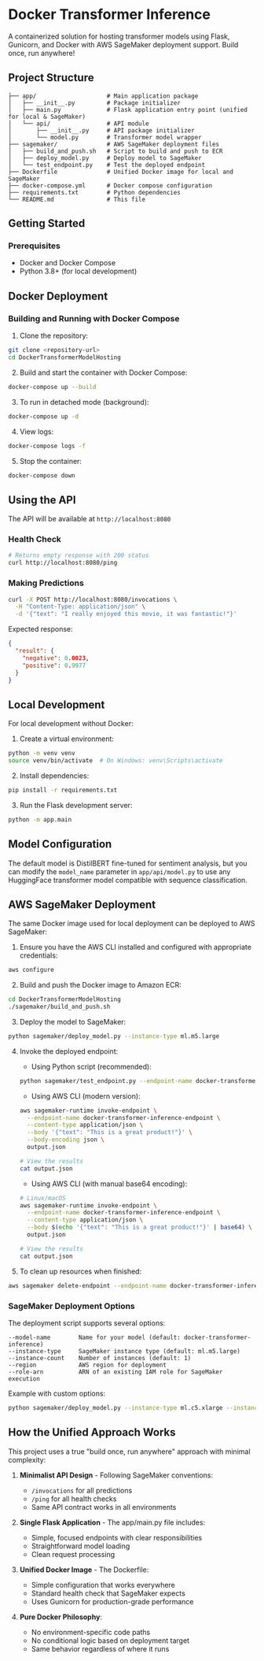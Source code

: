 # Docker Transformer Inference

A containerized solution for hosting transformer models using Flask, Gunicorn, and Docker with AWS SageMaker deployment support. Build once, run anywhere!

## Project Structure

```
├── app/                    # Main application package
│   ├── __init__.py         # Package initializer
│   ├── main.py             # Flask application entry point (unified for local & SageMaker)
│   └── api/                # API module
│       ├── __init__.py     # API package initializer
│       └── model.py        # Transformer model wrapper
├── sagemaker/              # AWS SageMaker deployment files
│   ├── build_and_push.sh   # Script to build and push to ECR
│   ├── deploy_model.py     # Deploy model to SageMaker
│   └── test_endpoint.py    # Test the deployed endpoint
├── Dockerfile              # Unified Docker image for local and SageMaker
├── docker-compose.yml      # Docker compose configuration
├── requirements.txt        # Python dependencies
└── README.md               # This file
```

## Getting Started

### Prerequisites

- Docker and Docker Compose
- Python 3.8+ (for local development)

## Docker Deployment

### Building and Running with Docker Compose

1. Clone the repository:

```bash
git clone <repository-url>
cd DockerTransformerModelHosting
```

2. Build and start the container with Docker Compose:

```bash
docker-compose up --build
```

3. To run in detached mode (background):

```bash
docker-compose up -d
```

4. View logs:

```bash
docker-compose logs -f
```

5. Stop the container:

```bash
docker-compose down
```

## Using the API

The API will be available at `http://localhost:8080`

### Health Check

```bash
# Returns empty response with 200 status
curl http://localhost:8080/ping
```

### Making Predictions

```bash
curl -X POST http://localhost:8080/invocations \
  -H "Content-Type: application/json" \
  -d '{"text": "I really enjoyed this movie, it was fantastic!"}'
```

Expected response:
```json
{
  "result": {
    "negative": 0.0023,
    "positive": 0.9977
  }
}
```

## Local Development

For local development without Docker:

1. Create a virtual environment:

```bash
python -m venv venv
source venv/bin/activate  # On Windows: venv\Scripts\activate
```

2. Install dependencies:

```bash
pip install -r requirements.txt
```

3. Run the Flask development server:

```bash
python -m app.main
```

## Model Configuration

The default model is DistilBERT fine-tuned for sentiment analysis, but you can modify the `model_name` parameter in `app/api/model.py` to use any HuggingFace transformer model compatible with sequence classification.

## AWS SageMaker Deployment

The same Docker image used for local deployment can be deployed to AWS SageMaker:

1. Ensure you have the AWS CLI installed and configured with appropriate credentials:

```bash
aws configure
```

2. Build and push the Docker image to Amazon ECR:

```bash
cd DockerTransformerModelHosting
./sagemaker/build_and_push.sh
```

3. Deploy the model to SageMaker:

```bash
python sagemaker/deploy_model.py --instance-type ml.m5.large
```

4. Invoke the deployed endpoint:

   * Using Python script (recommended):
   ```bash
   python sagemaker/test_endpoint.py --endpoint-name docker-transformer-inference-endpoint
   ```

   * Using AWS CLI (modern version):
   ```bash
   aws sagemaker-runtime invoke-endpoint \
     --endpoint-name docker-transformer-inference-endpoint \
     --content-type application/json \
     --body '{"text": "This is a great product!"}' \
     --body-encoding json \
     output.json
   
   # View the results
   cat output.json
   ```

   * Using AWS CLI (with manual base64 encoding):
   ```bash
   # Linux/macOS
   aws sagemaker-runtime invoke-endpoint \
     --endpoint-name docker-transformer-inference-endpoint \
     --content-type application/json \
     --body $(echo '{"text": "This is a great product!"}' | base64) \
     output.json
   
   # View the results
   cat output.json
   ```

5. To clean up resources when finished:

```bash
aws sagemaker delete-endpoint --endpoint-name docker-transformer-inference-endpoint
```

### SageMaker Deployment Options

The deployment script supports several options:

```
--model-name        Name for your model (default: docker-transformer-inference)
--instance-type     SageMaker instance type (default: ml.m5.large)
--instance-count    Number of instances (default: 1)
--region            AWS region for deployment
--role-arn          ARN of an existing IAM role for SageMaker execution
```

Example with custom options:
```bash
python sagemaker/deploy_model.py --instance-type ml.c5.xlarge --instance-count 2 --region us-west-2
```

## How the Unified Approach Works

This project uses a true "build once, run anywhere" approach with minimal complexity:

1. **Minimalist API Design** - Following SageMaker conventions:
   - `/invocations` for all predictions
   - `/ping` for all health checks
   - Same API contract works in all environments

2. **Single Flask Application** - The app/main.py file includes:
   - Simple, focused endpoints with clear responsibilities
   - Straightforward model loading
   - Clean request processing

3. **Unified Docker Image** - The Dockerfile:
   - Simple configuration that works everywhere
   - Standard health check that SageMaker expects
   - Uses Gunicorn for production-grade performance

4. **Pure Docker Philosophy**:
   - No environment-specific code paths
   - No conditional logic based on deployment target
   - Same behavior regardless of where it runs